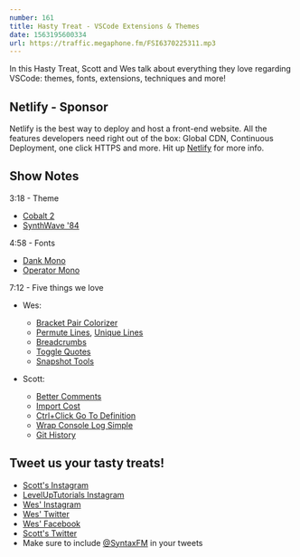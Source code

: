 ```yaml
---
number: 161
title: Hasty Treat - VSCode Extensions & Themes
date: 1563195600334
url: https://traffic.megaphone.fm/FSI6370225311.mp3
---
```


In this Hasty Treat, Scott and Wes talk about everything they love regarding VSCode: themes, fonts, extensions, techniques and more!

## Netlify - Sponsor

Netlify is the best way to deploy and host a front-end website. All the features developers need right out of the box: Global CDN, Continuous Deployment, one click HTTPS and more. Hit up [Netlify](https://netlify.com/syntax) for more info.

## Show Notes

3:18 - Theme

* [Cobalt 2](https://marketplace.visualstudio.com/items?itemName=wesbos.theme-cobalt2)
* [SynthWave '84](https://marketplace.visualstudio.com/items?itemName=RobbOwen.synthwave-vscode)

4:58 - Fonts

* [Dank Mono](https://dank.sh/)
* [Operator Mono](https://www.typography.com/fonts/operator/styles)

7:12 - Five things we love

* Wes: 
	* [Bracket Pair Colorizer](https://marketplace.visualstudio.com/items?itemName=CoenraadS.bracket-pair-colorizer)
	* [Permute Lines](https://marketplace.visualstudio.com/items?itemName=earshinov.permute-lines), [Unique Lines](https://marketplace.visualstudio.com/items?itemName=bibhasdn.unique-lines)
	* [Breadcrumbs](https://vscode.pro/tip/15/)
	* [Toggle Quotes](https://marketplace.visualstudio.com/items?itemName=BriteSnow.vscode-toggle-quotes)
	* [Snapshot Tools](https://marketplace.visualstudio.com/items?itemName=asvetliakov.snapshot-tools)

* Scott: 
	* [Better Comments](https://marketplace.visualstudio.com/items?itemName=aaron-bond.better-comments)
	* [Import Cost](https://marketplace.visualstudio.com/items?itemName=wix.vscode-import-cost)
	* [Ctrl+Click Go To Definition](https://code.visualstudio.com/docs/editor/editingevolved#_go-to-definition)
	* [Wrap Console Log Simple](https://marketplace.visualstudio.com/items?itemName=WooodHead.vscode-wrap-console-log-simple)
	* [Git History](https://marketplace.visualstudio.com/items?itemName=donjayamanne.githistory)

## Tweet us your tasty treats!
* [Scott's Instagram](https://www.instagram.com/stolinski/)
* [LevelUpTutorials Instagram](https://www.instagram.com/LevelUpTutorials/)
* [Wes' Instagram](https://www.instagram.com/wesbos/)
* [Wes' Twitter](https://twitter.com/wesbos)
* [Wes' Facebook](https://www.facebook.com/wesbos.developer)
* [Scott's Twitter](https://twitter.com/stolinski)
* Make sure to include [@SyntaxFM](https://twitter.com/SyntaxFM) in your tweets
